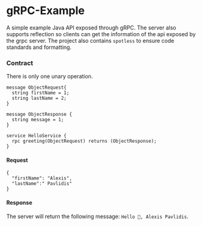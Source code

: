 # gRPC-Example
A simple example Java API exposed through gRPC.
The server also supports reflection so clients can get the information of the api exposed by the grpc server.
The project also contains `spotless` to ensure code standards and formatting.

### Contract
There is only one unary operation.

```
message ObjectRequest{
  string firstName = 1;
  string lastName = 2;
}

message ObjectResponse {
  string message = 1;
}

service HelloService {
  rpc greeting(ObjectRequest) returns (ObjectResponse);
}
```
#### Request
```
{
  "firstName": "Alexis",
  "lastName":" Pavlidis"
}
```

#### Response
The server will return the following message: `Hello 👋, Alexis Pavlidis`.
